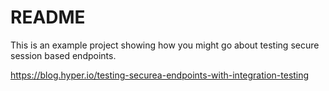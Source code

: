 # README

This is an example project showing how you might go about testing secure session based endpoints.

https://blog.hyper.io/testing-securea-endpoints-with-integration-testing
